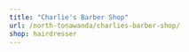 ```yaml
---
title: "Charlie's Barber Shop"
url: /north-tonawanda/charlies-barber-shop/
shop: hairdresser
---
```

